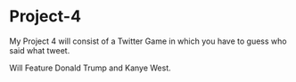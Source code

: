 # Project-4

My Project 4 will consist of a Twitter Game in which you have to guess who said what tweet. 

Will Feature Donald Trump and Kanye West.
